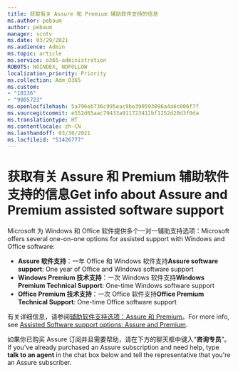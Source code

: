 ```yaml
---
title: 获取有关 Assure 和 Premium 辅助软件支持的信息
ms.author: pebaum
author: pebaum
manager: scotv
ms.date: 03/29/2021
ms.audience: Admin
ms.topic: article
ms.service: o365-administration
ROBOTS: NOINDEX, NOFOLLOW
localization_priority: Priority
ms.collection: Adm_O365
ms.custom:
- "10136"
- "9005723"
ms.openlocfilehash: 5a796eb736c995eac9be390593096a4a6c006f7f
ms.sourcegitcommit: e552d65aac79433a911723412bf1252d20d3f0da
ms.translationtype: HT
ms.contentlocale: zh-CN
ms.lasthandoff: 03/30/2021
ms.locfileid: "51426777"
---
```

# <a name="get-info-about-assure-and-premium-assisted-software-support"></a><span data-ttu-id="a664d-102">获取有关 Assure 和 Premium 辅助软件支持的信息</span><span class="sxs-lookup"><span data-stu-id="a664d-102">Get info about Assure and Premium assisted software support</span></span>

<span data-ttu-id="a664d-103">Microsoft 为 Windows 和 Office 软件提供多个一对一辅助支持选项：</span><span class="sxs-lookup"><span data-stu-id="a664d-103">Microsoft offers several one-on-one options for assisted support with Windows and Office software:</span></span>

- <span data-ttu-id="a664d-104">**Assure 软件支持**：一年 Office 和 Windows 软件支持</span><span class="sxs-lookup"><span data-stu-id="a664d-104">**Assure software support**: One year of Office and Windows software support</span></span>
- <span data-ttu-id="a664d-105">**Windows Premium 技术支持**：一次 Windows 软件支持</span><span class="sxs-lookup"><span data-stu-id="a664d-105">**Windows Premium Technical Support**: One-time Windows software support</span></span>
- <span data-ttu-id="a664d-106">**Office Premium 技术支持**：一次 Office 软件支持</span><span class="sxs-lookup"><span data-stu-id="a664d-106">**Office Premium Technical Support**: One-time Office software support</span></span>

<span data-ttu-id="a664d-107">有关详细信息，请参阅[辅助软件支持选项：Assure 和 Premium](https://support.microsoft.com/help/4467230/assisted-software-support-options-assure-premium)。</span><span class="sxs-lookup"><span data-stu-id="a664d-107">For more info, see [Assisted Software support options: Assure and Premium](https://support.microsoft.com/help/4467230/assisted-software-support-options-assure-premium).</span></span>

<span data-ttu-id="a664d-108">如果你已购买 Assure 订阅并且需要帮助，请在下方的聊天框中键入“**咨询专员**”。</span><span class="sxs-lookup"><span data-stu-id="a664d-108">If you've already purchased an Assure subscription and need help, type **talk to an agent** in the chat box below and tell the representative that you're an Assure subscriber.</span></span>

